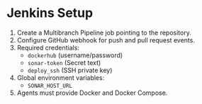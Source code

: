 # Jenkins Setup

1. Create a Multibranch Pipeline job pointing to the repository.
2. Configure GitHub webhook for push and pull request events.
3. Required credentials:
   - `dockerhub` (username/password)
   - `sonar-token` (Secret text)
   - `deploy_ssh` (SSH private key)
4. Global environment variables:
   - `SONAR_HOST_URL`
5. Agents must provide Docker and Docker Compose.
